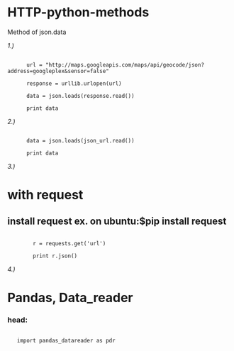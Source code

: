 # HTTP-python-methods
Method of json.data 


*1.)*

   
```import urllib, json

      url = "http://maps.googleapis.com/maps/api/geocode/json?address=googleplex&sensor=false"

      response = urllib.urlopen(url)

      data = json.loads(response.read())

      print data 
```

*2.)*

    
```json_url = urlopen(url)

      data = json.loads(json_url.read())

      print data   
```

*3.)*

# with request
## install request ex. on ubuntu:$pip install request
```import requests

        r = requests.get('url')

        print r.json()    
```
*4.)* 

# Pandas, Data_reader
### head:
 ```import pandas as pd
 
    import pandas_datareader as pdr
 ```

